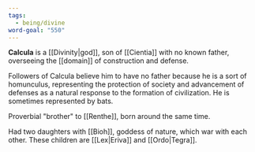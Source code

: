 ```yaml
---
tags:
  - being/divine
word-goal: "550"
---
```

**Calcula** is a [[Divinity|god]], son of [[Cientia]] with no known father, overseeing the [[domain]] of construction and defense. 

Followers of Calcula believe him to have no father because he is a sort of homunculus, representing the protection of society and advancement of defenses as a natural response to the formation of civilization. He is sometimes represented by bats.

Proverbial "brother" to [[Renthe]], born around the same time.

Had two daughters with [[Bioh]], goddess of nature, which war with each other. These children are [[Lex|Eriva]] and [[Ordo|Tegra]].
